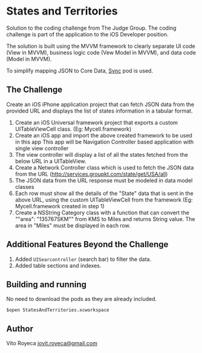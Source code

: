 # States and Territories

Solution to the coding challenge from The Judge Group. The coding challenge is part of the application to the iOS Developer position.

The solution is built using the MVVM framework to clearly separate UI code (View in MVVM), business logic code (Vew Model in MVVM), and data code (Model in MVVM).

To simplify mapping JSON to Core Data, [Sync](https://github.com/3lvis/Sync) pod is used.

## The Challenge
Create an iOS iPhone application project  that can fetch JSON data from the provided URL and displays the list of states information in a tabular format.

1. Create an iOS Universal framework project that exports a custom UITableViewCell class. (Eg: Mycell.framework)
2. Create an iOS app and import the above created framework to be used in this app
    This app will be Navigation Controller based application with single view controller
3. The view controller will display a list of all the states fetched from the below URL in a UITableView.
4. Create a Network Controller class which is used to fetch the JSON data from the URL (http://services.groupkt.com/state/get/USA/all)
5. The JSON data from the URL response must be modeled in data model classes
6. Each row must show all the details of the "State" data that is sent in the above URL, using the custom UITableViewCell from the framework (Eg: Mycell.framework created in step 1)
7. Create a NSString Category class with a function that can convert the ""area": "135767SKM"" from KMS to Miles and returns String value. The area in "Miles" must be displayed in each row.

## Additional Features Beyond the Challenge

1. Added ``UISearcontroller`` (search bar) to filter the data.
2. Added table sections and indexes.

## Building and running

No need to download the pods as they are already included.

```
$open StatesAndTerritories.xcworkspace
```

## Author
Vito Royeca
jovit.royeca@gmail.com